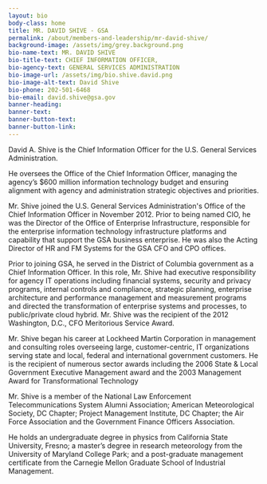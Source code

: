 ```yaml
---
layout: bio
body-class: home
title: MR. DAVID SHIVE - GSA
permalink: /about/members-and-leadership/mr-david-shive/
background-image: /assets/img/grey.background.png
bio-name-text: MR. DAVID SHIVE
bio-title-text: CHIEF INFORMATION OFFICER,
bio-agency-text: GENERAL SERVICES ADMINISTRATION
bio-image-url: /assets/img/bio.shive.david.png
bio-image-alt-text: David Shive
bio-phone: 202-501-6468
bio-email: david.shive@gsa.gov
banner-heading: 
banner-text: 
banner-button-text: 
banner-button-link: 
---
```

David A. Shive is the Chief Information Officer for the U.S. General Services Administration.

He oversees the Office of the Chief Information Officer, managing the agency’s $600 million information technology budget and ensuring alignment with agency and administration strategic objectives and priorities.

Mr. Shive joined the U.S. General Services Administration's Office of the Chief Information Officer in November 2012. Prior to being named CIO, he was the Director of the Office of Enterprise Infrastructure, responsible for the enterprise information technology infrastructure platforms and capability that support the GSA business enterprise. He was also the Acting Director of HR and FM Systems for the GSA CFO and CPO offices.

Prior to joining GSA, he served in the District of Columbia government as a Chief Information Officer. In this role, Mr. Shive had executive responsibility for agency IT operations including financial systems, security and privacy programs, internal controls and compliance, strategic planning, enterprise architecture and performance management and measurement programs and directed the transformation of enterprise systems and processes, to public/private cloud hybrid. Mr. Shive was the recipient of the 2012 Washington, D.C., CFO Meritorious Service Award.

Mr. Shive began his career at Lockheed Martin Corporation in management and consulting roles overseeing large, customer-centric, IT organizations serving state and local, federal and international government customers. He is the recipient of numerous sector awards including the 2006 State & Local Government Executive Management award and the 2003 Management Award for Transformational Technology

Mr. Shive is a member of the National Law Enforcement Telecommunications System Alumni Association; American Meteorological Society, DC Chapter; Project Management Institute, DC Chapter; the Air Force Association and the Government Finance Officers Association.

He holds an undergraduate degree in physics from California State University, Fresno; a master’s degree in research meteorology from the University of Maryland College Park; and a post-graduate management certificate from the Carnegie Mellon Graduate School of Industrial Management.
